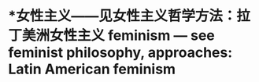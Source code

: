 # \*女性主义——见女性主义哲学方法：拉丁美洲女性主义 feminism — see feminist philosophy, approaches: Latin American feminism
